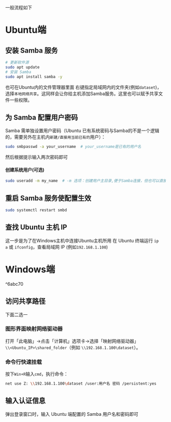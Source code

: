 一般流程如下
# Ubuntu端
## 安装 Samba 服务
```bash
# 更新软件源
sudo apt update
# 安装 Samba
sudo apt install samba -y
```
也可在Ubuntu内的文件管理器里面 右键指定局域网内的文件夹(例如`dataset`)，选择`本地网络共享`。这同样会让你给主机添加Samba服务。这里也可以赋予共享文件一些权限。

## 为 Samba 配置用户密码
Samba 需单独设置用户密码（Ubuntu 已有系统密码与Samba的不是一个逻辑的，需要另外在主机内`新建/直接用当前已有的`用户）：
```bash
sudo smbpasswd -a your_username  # your_username是已有的用户名
```
然后根据提示输入两次密码即可
#### 创建系统用户(可选)
```bash
sudo useradd -m my_name  # -m 选项：创建用户主目录,便于Samba连接，但也可以直接用原有用户
```

## 重启 Samba 服务使配置生效
```bash
sudo systemctl restart smbd
```
## 查找 Ubuntu 主机 IP
这一步是为了在Windows主机中连接Ubuntu主机所用
在 Ubuntu 终端运行 `ip a` 或 `ifconfig`，查看局域网 IP (例如`192.168.1.100`)


# Windows端

^6abc70

## 访问共享路径
下面二选一
### 图形界面映射网络驱动器
打开「此电脑」→点击「计算机」选项卡→选择「映射网络驱动器」  
    `\\<Ubuntu_IP>\shared_folder`（例如 `\\192.168.1.100\dataset`）。
### 命令行快速挂载
按下`Win+R`输入`cmd`，执行命令：
```bash
net use Z: \\192.168.1.100\dataset /user:用户名 密码 /persistent:yes
```
## 输入认证信息
弹出登录窗口时，输入 Ubuntu 端配置的 Samba 用户名和密码即可
